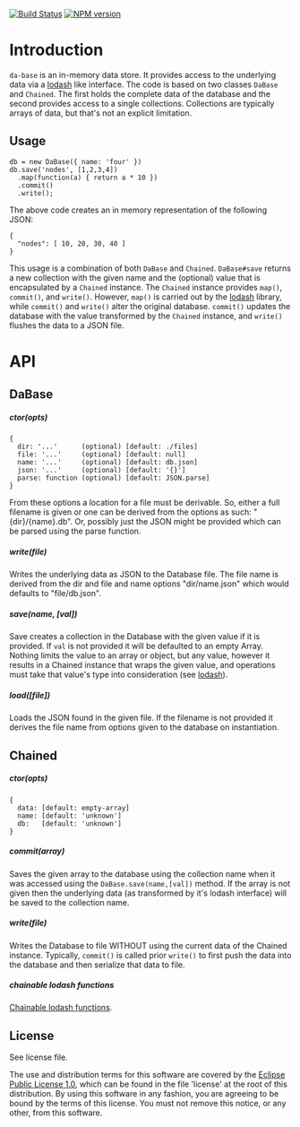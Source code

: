 [![Build Status](https://travis-ci.org/lcaballero/da-base.svg?branch=master)](https://travis-ci.org/) [![NPM version](https://badge.fury.io/js/da-base.svg)](http://badge.fury.io/js/da-base)

# Introduction

`da-base` is an in-memory data store.  It provides access to the underlying data via
a [lodash][lodash] like interface.  The code is based on two classes `DaBase` and
`Chained`.  The first holds the complete data of the database and the second provides
access to a single collections.  Collections are typically arrays of data, but that's
not an explicit limitation.

## Usage

```
db = new DaBase({ name: 'four' })
db.save('nodes', [1,2,3,4])
  .map(function(a) { return a * 10 })
  .commit()
  .write();
```

The above code creates an in memory representation of the following JSON:

```
{
  "nodes": [ 10, 20, 30, 40 ]
}
```

This usage is a combination of both `DaBase` and `Chained`.  `DaBase#save` returns
a new collection with the given name and the (optional) value that is encapsulated
by a `Chained` instance.  The `Chained` instance provides `map()`, `commit()`, and
`write()`.  However, `map()` is carried out by the [lodash][lodash] library, while
`commit()` and `write()` alter the original database.  `commit()` updates the
database with the value transformed by the `Chained` instance, and `write()` flushes
the data to a JSON file.

# API

## DaBase

##### ctor(opts)

```
{
  dir: '...'      (optional) [default: ./files]
  file: '...'     (optional) [default: null]
  name: '...'     (optional) [default: db.json]
  json: '...'     (optional) [default: '{}']
  parse: function (optional) [default: JSON.parse]
}
```

From these options a location for a file must be derivable.  So, either a full
filename is given or one can be derived from the options as such:
"{dir}/{name}.db".  Or, possibly just the JSON might be provided which can be
parsed using the parse function.

##### write(file)

Writes the underlying data as JSON to the Database file.  The file name is derived
from the dir and file and name options "dir/name.json" which would defaults to
"file/db.json".

##### save(name, [val])

Save creates a collection in the Database with the given value if it is provided.
If `val` is not provided it will be defaulted to an empty Array.  Nothing limits
the value to an array or object, but any value, however it results in a Chained
instance that wraps the given value, and operations must take that value's type
into consideration (see [lodash][lodash]).

##### load([file])

Loads the JSON found in the given file.  If the filename is not provided it
derives the file name from options given to the database on instantiation.

## Chained

##### ctor(opts)

```
{
  data: [default: empty-array]
  name: [default: 'unknown']
  db:   [default: 'unknown']
}
```

##### commit(array)

Saves the given array to the database using the collection name when it was
accessed using the `DaBase.save(name,[val])` method.  If the array is not
given then the underlying data (as transformed by it's lodash interface) will
be saved to the collection name.

##### write(file)

Writes the Database to file WITHOUT using the current data of the Chained
instance.  Typically, `commit()` is called prior `write()` to first push
the data into the database and then serialize that data to file.

##### chainable lodash functions

[Chainable lodash functions][lodash-chain].


## License

See license file.

The use and distribution terms for this software are covered by the
[Eclipse Public License 1.0][EPL-1], which can be found in the file 'license' at the
root of this distribution. By using this software in any fashion, you are
agreeing to be bound by the terms of this license. You must not remove this
notice, or any other, from this software.


[EPL-1]: http://opensource.org/licenses/eclipse-1.0.txt
[lodash]: https://lodash.com/docs
[lodash-chain]: https://lodash.com/docs#_

